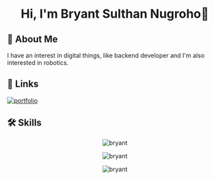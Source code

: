 <h1 align="center">Hi, I'm Bryant Sulthan Nugroho👋</h1>

## 🚀 About Me
I have an interest in digital things, like backend developer and I'm also interested in robotics.

## 🔗 Links
[![portfolio](https://img.shields.io/badge/my_portfolio-000?style=for-the-badge&logo=ko-fi&logoColor=white)](https://starry-night05.github.io/profile/)


## 🛠 Skills
<p align="center"><img align="center" src="https://github-readme-stats.vercel.app/api/top-langs/?username=starry-night05&layout=compact&show_icons=true&theme=dark#gh-dark-mode-only" alt="bryant" /></p>
<p align="center">
  
<p align="center"><img align="center" src="[https://github-readme-stats.vercel.app/api/top-langs/?username=starry-night05&layout=compact&show_icons=true&theme=dark#gh-dark-mode-only](https://github-readme-stats.vercel.app/api?username=starry-night05&show_icons=true&bg_color=202129&title_color=fff&text_color=8D8DAA&icon_color=F99417)" alt="bryant" /></p>
  
<p align="center"><img align="center" src="[https://github-readme-stats.vercel.app/api/top-langs/?username=starry-night05&layout=compact&show_icons=true&theme=dark#gh-dark-mode-only](https://github-readme-streak-stats.herokuapp.com?user=starry-night05&theme=tokyonight&hide_border=true&border_radius=5)](https://git.io/streak-stats)https://github-readme-streak-stats.herokuapp.com?user=starry-night05&theme=tokyonight&hide_border=true&border_radius=5)](https://git.io/streak-stats" alt="bryant" /></p>



